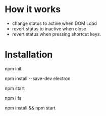 # How it works

- change status to active when DOM Load
- revert status to inactive when close
- revert status when pressing shortcut keys.

# Installation

npm init

npm install --save-dev electron

npm start

npm i fs

npm install && npm start
